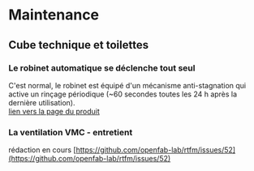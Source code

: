 # Maintenance

## Cube technique et toilettes

### Le robinet automatique se déclenche tout seul

C'est normal, le robinet est équipé d'un mécanisme anti-stagnation qui active un rinçage périodique (~60 secondes toutes les 24 h après la dernière utilisation).  
[lien vers la page du produit](https://www.delabiebenelux.com/fr/nos-produits/robinetterie-pour-lieux-publics/lavabo/440106-robinet-electronique-tempomatic-4)

### La ventilation VMC - entretient

rédaction en cours [https://github.com/openfab-lab/rtfm/issues/52](https://github.com/openfab-lab/rtfm/issues/52)

